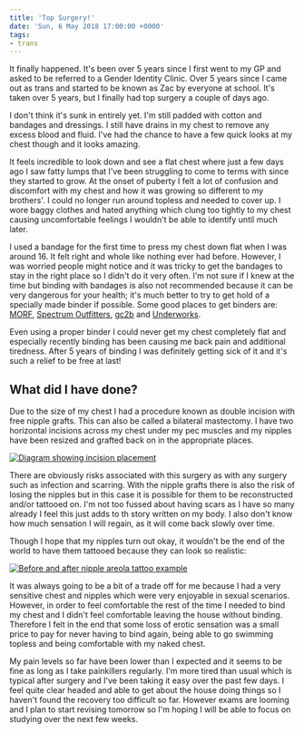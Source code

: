 ```yaml
---
title: 'Top Surgery!'
date: 'Sun, 6 May 2018 17:00:00 +0000'
tags:
- trans
---
```

It finally happened. It's been over 5 years since I first went to my GP and asked to be referred to a Gender Identity Clinic. Over 5 years since I came out as trans and started to be known as Zac by everyone at school. It's taken over 5 years, but I finally had top surgery a couple of days ago.

I don't think it's sunk in entirely yet. I'm still padded with cotton and bandages and dressings. I still have drains in my chest to remove any excess blood and fluid. I've had the chance to have a few quick looks at my chest though and it looks amazing. 

It feels incredible to look down and see a flat chest where just a few days ago I saw fatty lumps that I've been struggling to come to terms with since they started to grow. At the onset of puberty I felt a lot of confusion and discomfort with my chest and how it was growing so different to my brothers'. I could no longer run around topless and needed to cover up. I wore baggy clothes and hated anything which clung too tightly to my chest causing uncomfortable feelings I wouldn't be able to identify until much later. 

I used a bandage for the first time to press my chest down flat when I was around 16. It felt right and whole like nothing ever had before. However, I was worried people might notice and it was tricky to get the bandages to stay in the right place so I didn't do it very often. I'm not sure if I knew at the time but binding with bandages is also not recommended because it can be very dangerous for your health; it's much better to try to get hold of a specially made binder if possible. Some good places to get binders are: [MORF](https://morf.org.uk), [Spectrum Outfitters](https://www.spectrumoutfitters.co.uk/), [gc2b](https://www.gc2b.co/) and [Underworks](http://www.f2mbinders.com/).

Even using a proper binder I could never get my chest completely flat and especially recently binding has been causing me back pain and additional tiredness. After 5 years of binding I was definitely getting sick of it and it's such a relief to be free at last!

## What did I have done?
Due to the size of my chest I had a procedure  known as double incision with free nipple grafts. This can also be called a bilateral mastectomy. I have two horizontal incisions across my chest under my pec muscles and my nipples have been resized and grafted back on in the appropriate places. 

[![Diagram showing incision placement](double-incision-top-surgery.jpg)](https://www.topsurgery.net/procedures/double-incision-top-surgery.htm)

There are obviously risks associated with this surgery as with any surgery such as infection and scarring. With the nipple grafts there is also the risk of losing the nipples but in this case it is possible for them to be reconstructed and/or tattooed on. I'm not too fussed about having scars as I have so many already I feel this just adds to th story written on my body. I also don't know how much sensation I will regain, as it will come back slowly over time.

Though I hope that my nipples turn out okay, it wouldn't be the end of the world to have them tattooed because they can look so realistic:

[![Before and after nipple areola tattoo example](recon71-e1335547153131.jpg)](https://community.breastcancer.org/blog/qa-with-vinnie-myers-3d-nipple-tattoo-specialist/)

It was always going to be a bit of a trade off for me because I had a very sensitive chest and nipples which were very enjoyable in sexual scenarios. However, in order to feel comfortable the rest of the time I needed to bind my chest and I didn't feel comfortable leaving the house without binding. Therefore I felt in the end that some loss of erotic sensation was a small price to pay for never having to bind again, being able to go swimming topless and being comfortable with my naked chest.

My pain levels so far have been lower than I expected and it seems to be fine as long as I take painkillers regularly. I'm more tired than usual which is typical after surgery and I've been taking it easy over the past few days. I feel quite clear headed and able to get about the house doing things so I haven't found the recovery too difficult so far. However exams are looming and I plan to start revising tomorrow so I'm hoping I will be able to focus on studying over the next few weeks. 
